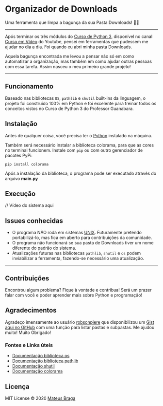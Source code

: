 # Organizador de Downloads
Uma ferramenta que limpa a bagunça da sua Pasta Downloads! 📁⏬ 

---
Após terminar os três módulos do [Curso de Python 3](https://www.youtube.com/playlist?list=PLHz_AreHm4dlKP6QQCekuIPky1CiwmdI6), disponível no canal [Curso em Vídeo](https://www.youtube.com/user/cursosemvideo) do Youtube, pensei em ferramentas que pudessem me ajudar no dia a dia. Foi quando eu abri minha pasta Downloads.

Aquela bagunça encontrada me levou a pensar não só em como automatizar a organização, mas também em como ajudar outras pessoas com essa tarefa. Assim nasceu o meu primeiro grande projeto!

---
## Funcionamento

Baseado nas bibliotecas `OS`, `pathlib` e `shutil` built-ins da linguagem, o projeto foi construído 100% em Python e foi excelente para treinar todos os conceitos vistos no Curso de Python 3 do Professor Guanabara.

## Instalação

Antes de qualquer coisa, você precisa ter o [Python](https://www.python.org/downloads/) instalado na máquina.

Também será necessário instalar a biblioteca colorama, para que as cores no terminal funcionem. Instale com `pip` ou com outro gerenciador de pacotes PyPi:

```
pip install colorama
```

Após a instalação da biblioteca, o programa pode ser executado através do arquivo **main.py**

## Execução

// Vídeo do sistema aqui

## Issues conhecidas

* O programa NÃO roda em sistemas [UNIX](https://pt.wikipedia.org/wiki/Unix). Futuramente pretendo portabilizá-lo, mas fica em aberto para contribuições da comunidade.
* O programa não funcionará se sua pasta de Downloads tiver um nome diferente do padrão do sistema.
* Atualizações futuras nas bibliotecas `pathlib`, `shutil` e `os` podem inviabilizar a ferramenta, fazendo-se necessário uma atualização.

---
## Contribuições
Encontrou algum problema? Fique à vontade e contribua! Será um prazer falar com você e poder aprender mais sobre Python e programação!


## Agradecimentos

Agradeço imensamente ao usuário [robsonpiere](https://github.com/robsonpiere) que disponibilizou um [Gist aqui no GitHub](https://gist.github.com/robsonpiere/fc256f6e7b7301d2d12343372cde93f9) com uma função para listar pastas e subpastas. Me ajudou muito! Muito Obrigado!

### Fontes e Links úteis

* [Documentação biblioteca os](https://docs.python.org/3/library/os.html)
* [Documentação biblioteca pathlib](https://docs.python.org/3/library/pathlib.html)
* [Documentação shutil](https://docs.python.org/3/library/shutil.html)
* [Documentação colorama](https://pypi.org/project/colorama/)

## Licença
MIT License © 2020 [Mateus Braga](https://github.com/mateusbrg)



